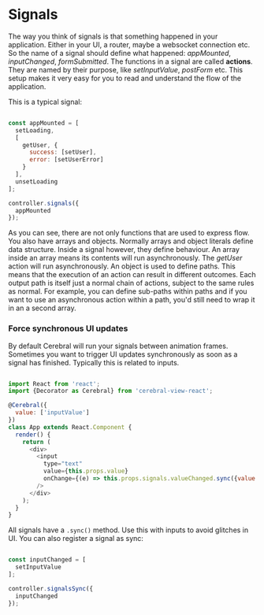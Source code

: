 # Signals

The way you think of signals is that something happened in your application. Either in your UI, a router, maybe a websocket connection etc. So the name of a signal should define what happened: *appMounted*, *inputChanged*, *formSubmitted*. The functions in a signal are called **actions**. They are named by their purpose, like *setInputValue*, *postForm* etc. This setup makes it very easy for you to read and understand the flow of the application.

This is a typical signal:

```javascript

const appMounted = [
  setLoading,
  [
    getUser, {
      success: [setUser],
      error: [setUserError]
    }
  ],
  unsetLoading
];

controller.signals({
  appMounted
});
```

As you can see, there are not only functions that are used to express flow. You also have arrays and objects. Normally arrays and object literals define data structure. Inside a signal however, they define behaviour. An array inside an array means its contents will run asynchronously. The *getUser* action will run asynchronously. An object is used to define paths. This means that the execution of an action can result in different outcomes. Each output path is itself just a normal chain of actions, subject to the same rules as normal. For example, you can define sub-paths within paths and if you want to use an asynchronous action within a path, you'd still need to wrap it in an a second array.

### Force synchronous UI updates

By default Cerebral will run your signals between animation frames. Sometimes you want to trigger UI updates synchronously as soon as a signal has finished. Typically this is related to inputs.

```javascript

import React from 'react';
import {Decorator as Cerebral} from 'cerebral-view-react';

@Cerebral({
  value: ['inputValue']
})
class App extends React.Component {
  render() {
    return (
      <div>
        <input
          type="text"
          value={this.props.value}
          onChange={(e) => this.props.signals.valueChanged.sync({value: e.target.value})}
        />
      </div>
    );
  }
}
```

All signals have a `.sync()` method. Use this with inputs to avoid glitches in UI. You can also register a signal as sync:

```javascript

const inputChanged = [
  setInputValue
];

controller.signalsSync({
  inputChanged
});
```
